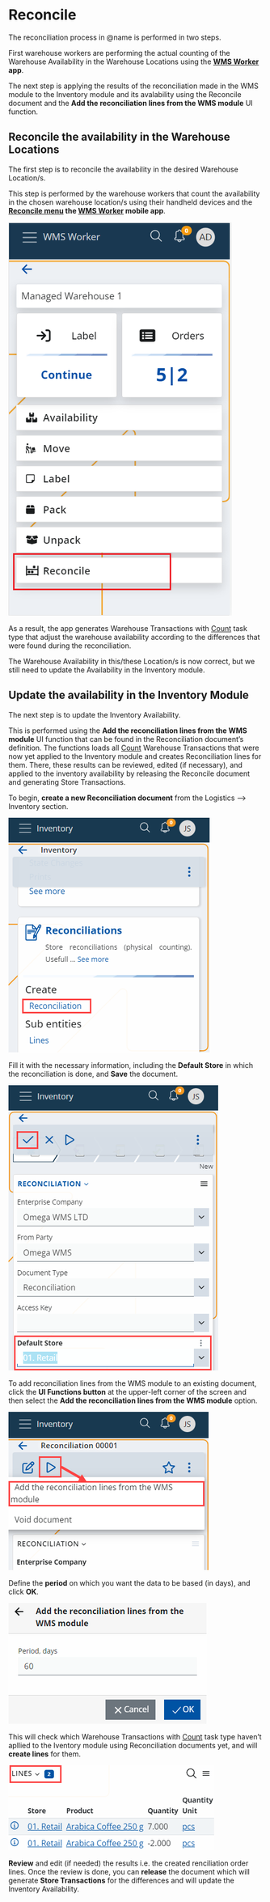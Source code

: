 # Reconcile

The reconciliation process in @name is performed in two steps.

First warehouse workers are performing the actual counting of the Warehouse Availability in the Warehouse Locations using the **[WMS Worker](xref:wms-worker) app**. 

The next step is applying the results of the reconciliation made in the WMS module to the Inventory module and its avalability using the Reconcile document and the **Add the reconciliation lines from the WMS module** UI function.

## Reconcile the availability in the Warehouse Locations
The first step is to reconcile the availability in the desired Warehouse Location/s.

This step is performed by the warehouse workers that count the availability in the chosen warehouse location/s using their handheld devices and the **[Reconcile menu](xref:reconcile-menu) the [WMS Worker](xref:wms-worker) mobile app**. 

![Picture](pictures/reconcile-menu.png)

As a result, the app generates Warehouse Transactions with [Count]( /how-it-works/task-types/count.md) task type that adjust the warehouse availability according to the differences that were found during the reconciliation.

The Warehouse Availability in this/these Location/s is now correct, but we still need to update the Availability in the Inventory module.

## Update the availability in the Inventory Module
The next step is to update the Inventory Availability. 

This is performed using the **Add the reconciliation lines from the WMS module** UI function that can be found in the Reconciliation document’s definition. The functions loads all [Count]( /how-it-works/task-types/count.md) Warehouse Transactions that were now yet applied to the Inventory module and creates Reconciliation lines for them. There, these results can be reviewed, edited (if necessary), and applied to the inventory availability by releasing the Reconcile document and generating Store Transactions.

To begin, **create a new Reconciliation document** from the Logistics --> Inventory section.

![Picture](pictures/create-reconciliation.png)
 
Fill it with the necessary information, including the **Default Store** in which the reconciliation is done, and **Save** the document.

![Picture](pictures/default-store.png)

To add reconciliation lines from the WMS module to an existing document, click the **UI Functions button** at the upper-left corner of the screen and then select the **Add the reconciliation lines from the WMS module** option. 

![Picture](pictures/reconciliation-play.png)

Define the **period** on which you want the data to be based (in days), and click **OK**.

![Picture](pictures/reconciliation-period.png)
 
This will check which Warehouse Transactions with [Count]( /how-it-works/task-types/count.md) task type haven’t apllied to the Iventory module using Reconciliation documents yet, and will **create lines** for them. 

![Picture](pictures/reconciliation-lines.png)

**Review** and edit (if needed) the results i.e. the created renciliation order lines. Once the review is done, you can **release** the document which will generate **Store Transactions** for the differences and will update the Inventory Availability.
